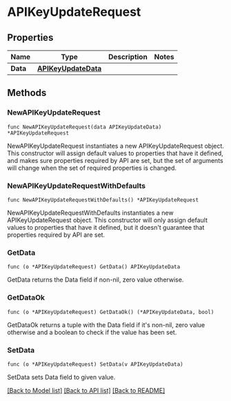 # APIKeyUpdateRequest

## Properties

| Name     | Type                                        | Description | Notes |
| -------- | ------------------------------------------- | ----------- | ----- |
| **Data** | [**APIKeyUpdateData**](APIKeyUpdateData.md) |             |

## Methods

### NewAPIKeyUpdateRequest

`func NewAPIKeyUpdateRequest(data APIKeyUpdateData) *APIKeyUpdateRequest`

NewAPIKeyUpdateRequest instantiates a new APIKeyUpdateRequest object.
This constructor will assign default values to properties that have it defined,
and makes sure properties required by API are set, but the set of arguments
will change when the set of required properties is changed.

### NewAPIKeyUpdateRequestWithDefaults

`func NewAPIKeyUpdateRequestWithDefaults() *APIKeyUpdateRequest`

NewAPIKeyUpdateRequestWithDefaults instantiates a new APIKeyUpdateRequest object.
This constructor will only assign default values to properties that have it defined,
but it doesn't guarantee that properties required by API are set.

### GetData

`func (o *APIKeyUpdateRequest) GetData() APIKeyUpdateData`

GetData returns the Data field if non-nil, zero value otherwise.

### GetDataOk

`func (o *APIKeyUpdateRequest) GetDataOk() (*APIKeyUpdateData, bool)`

GetDataOk returns a tuple with the Data field if it's non-nil, zero value otherwise
and a boolean to check if the value has been set.

### SetData

`func (o *APIKeyUpdateRequest) SetData(v APIKeyUpdateData)`

SetData sets Data field to given value.

[[Back to Model list]](../README.md#documentation-for-models) [[Back to API list]](../README.md#documentation-for-api-endpoints) [[Back to README]](../README.md)
